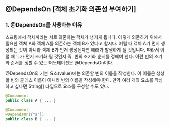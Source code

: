 ## @DependsOn [객체 초기화 의존성 부여하기]

### 1. @DependsOn을 사용하는 이유

스프링에서 객체끼리는 서로 의존하는 객체가 생기게 됩니다.
이렇게 의존하기 위해서 필요한 객체 A와 객체 A를 의존하는 객체 B가 있다고 합시다.
이럴 때 객체 A가 먼저 생성되는 것이 아니라 객체 B가 먼저 생성된다면 에러가 발생하게 될 것입니다.
따라서 이럴 때 누가 먼저 초기화 될 것인지 즉, 빈의 초기화 순서를 정해야 한다.
이런 빈의 초기화 순서를 정할 수 있는 어노테이션은 @DependsOn이다.

@DependsOn의 기본 요소(value)에는 의존할 빈의 이름을 작성한다.
이 이름은 생성할 빈의 클래스 이름이 아니라 빈의 이름을 작성해야 한다.
만약 여러 개의 요소를 작성하고 싶다면 String[] 타입으로 요소를 구성할 수도 있다.

```java
@Component
public class A { ... }
```

```java
@Component
@DependsOn({"a"})
public class B { ... }
```

